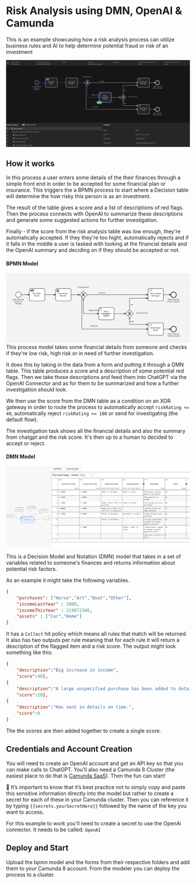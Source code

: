 # Risk Analysis using DMN, OpenAI & Camunda

This is an example showcasing how a risk analysis process can utilize business rules and AI to help determine potential fraud or risk of an investment

![processRunning](./img/processRunning.png)

## How it works

In this process a user enters some details of the their finances through a simple front end in order to be accepted for some financial plan or insurance. This triggers the a BPMN process to start where a Decision table will determine the how risky this person is as an investment. 

The result of the table gives a score and a list of descriptions of red flags. Then the process connects with OpenAI to summarize these descriptions and generate some suggested actions for further investigation. 

Finally - if the score from the risk analysis table was low enough, they're automatically accepted. If they they're too hight, automatically rejects and if it falls in the middle a user is tasked with looking at the financial details and the OpenAI summary and deciding on if they should be accepted or not.  

#### BPMN Model
![processModel](./img/bpmnModel.png)
This process model takes some financial details from someone and checks if they're low risk, high risk or in need of further investigation. 

It does this by taking in the data from a form and putting it through a DMN table. This table produces a score and a description of some potential red flags. Then we take those descriptions and feed them into ChatGPT via the OpenAI Connector and as for them to be summarized and how a further investigation should look. 

We then use the score from the DMN table as a condition on an XOR gateway in order to route the process to automatically accept `riskRating <= 40`, automatically reject `riskRating >= 100` or send for investigating (the default flow). 

The investigation task shows all the financial details and also the summary from chatgpt and the risk score. It's then up to a human to decided to accept or reject. 

#### DMN Model
![dmnModel](./img/DMNTable.png)

This is a Decision Model and Notation (DMN) model that takes in a set of variables related to someone's finances and returns information about potential risk factors. 

As an example it might take the following variables. 
```JSON
{
    "purchases": ["Horse","Art","Boat","Other"],
    "incomeLastYear" : 2000,
    "incomeThisYear" : 219872346,
    "assets" : ["Car","Home"]
} 
```
It has a `Collect` hit policy which means all rules that match will be returned. It also has two outputs per rule meaning that for each rule it will return a description of the flagged item and a risk score. The output might look something like this:
```JSON
{
    "description":"Big increase in income",
    "score":40},
{
    "description":"A large unspecified purchase has been added to details ",
    "score":20},
{
    "description":"Has sent in details on time.",
    "score":0
}
```

The the scores are then added together to create a single score.

## Credentials and Account Creation

You will need to create an OpenAI account and get an API key so that you can make calls to ChatGPT. You’ll also need a Camunda 8 Cluster (the easiest place to do that is [Camunda SaaS](http://camunda.io)). Then the fun can start!

🔐 It’s important to know that it’s best practice not to simply copy and paste this sensitive information directly into the model but rather to create a secret for each of these in your Camunda cluster. Then you can reference it by typing ``{{secrets.yourSecretHere}}`` followed by the name of the key you want to access.

For this example to work you'll need to create a secret to use the OpenAi connector. It needs to be called: ``OpenAI``


## Deploy and Start

Upload the bpmn model and the forms from their respective folders and add them to your Camunda 8 account. From the modeler you can deploy the process to a cluster.